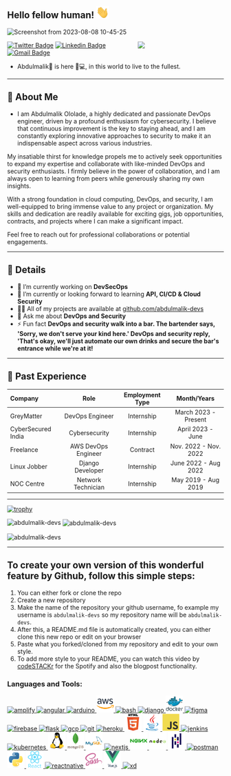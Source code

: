 
<h2> Hello fellow human! <img src="https://raw.githubusercontent.com/ABSphreak/ABSphreak/master/gifs/Hi.gif" width="30px"></h2>

![Screenshot from 2023-08-08 10-45-25](https://github.com/abdulmalik-devs/terraform-ecommerce/assets/62616273/c7cdc1ff-04ad-4c43-8458-8b77ea9f3bf2)

<img align='right' src="https://raw.githubusercontent.com/adefemi171/adefemi171/master/femiOctocat.png" width='200"'>

[![Twitter Badge](https://img.shields.io/badge/-@cloudsec_-1ca0f1?style=flat-square&labelColor=1ca0f1&logo=twitter&logoColor=white&link=https://twitter.com/cloudsec_r)](https://twitter.com/cloudsec_) [![Linkedin Badge](https://img.shields.io/badge/-AbdulmalikOlolade-blue?style=flat-square&logo=Linkedin&logoColor=white&link=https://www.linkedin.com/in/abdulmalik-ololade/)](https://www.linkedin.com/in/abdulmalik-ololade/) [![Gmail Badge](https://img.shields.io/badge/-malexmazzy@gmail.com-c14438?style=flat-square&logo=Gmail&logoColor=white&link=mailto:malexmazzy@gmail.com)](mailto:malexmazzy@gmail.com)

- Abdulmalik🌟 is here 👋💻, in this world to live to the fullest.

---
## 👯 About Me

- I am Abdulmalik Ololade, a highly dedicated and passionate DevOps engineer, driven by a profound enthusiasm for cybersecurity. I believe that continuous improvement is the key to staying ahead, and I am constantly exploring innovative approaches to security to make it an indispensable aspect across various industries.

My insatiable thirst for knowledge propels me to actively seek opportunities to expand my expertise and collaborate with like-minded DevOps and security enthusiasts. I firmly believe in the power of collaboration, and I am always open to learning from peers while generously sharing my own insights.

With a strong foundation in cloud computing, DevOps, and security, I am well-equipped to bring immense value to any project or organization. My skills and dedication are readily available for exciting gigs, job opportunities, contracts, and projects where I can make a significant impact.

Feel free to reach out for professional collaborations or potential engagements.

    
---

## 💬 Details
- 🔭 I’m currently working on **DevSecOps**
- 🌱 I’m currently or looking forward to learning **API, CI/CD & Cloud Security**
- 👨‍💻 All of my projects are available at [github.com/abdulmalik-devs](github.com/abdulmalik-devs)
- 💬 Ask me about **DevOps and Security**
- ⚡ Fun fact **DevOps and security walk into a bar. The bartender says, 'Sorry, we don't serve your kind here.' DevOps and security reply, 'That's okay, we'll just automate our own drinks and secure the bar's entrance while we're at it!**
---

## 🔭 Past Experience
| Company                         | Role                 | Employment Type     | Month/Years           |
| :---                            | :----:               | :---:               | :---:                 |  
| GreyMatter                      | DevOps Engineer      | Internship          | March 2023 - Present  |
| CyberSecured India              | Cybersecurity        | Internship          | April 2023 - June     |
| Freelance                       | AWS DevOps Engineer  | Contract            | Nov. 2022  - Nov. 2022|
| Linux Jobber                    | Django Developer     | Internship          | June 2022  - Aug 2022 |
| NOC Centre                      | Network Technician   | Internship          | May 2019   - Aug 2019 |

---
[![trophy](https://github-profile-trophy.vercel.app/?username=abdulmalik-devs)](https://github.com/abdulmalik-devs/github-profile-trophy)

<p><img align="left" src="https://github-readme-stats.vercel.app/api/top-langs?username=abdulmalik-devs&show_icons=true&locale=en&layout=compact" alt="abdulmalik-devs" /></p>

<p>&nbsp;<img align="center" src="https://github-readme-stats.vercel.app/api?username=abdulmalik-devs&show_icons=true&locale=en" alt="abdulmalik-devs" /></p>

<p><img align="center" src="https://github-readme-streak-stats.herokuapp.com/?user=abdulmalik-devs&" alt="abdulmalik-devs" /></p>

---

## To create your own version of this wonderful feature by Github, follow this simple steps:

1. You can either fork or clone the repo
2. Create a new repository
3. Make the name of the repository your github username, fo example my username is `abdulmalik-devs` so my repository name will be `abdulmalik-devs`.
4. After this, a README.md file is automatically created, you can either clone this new repo or edit on your browser
5. Paste what you forked/cloned from my repository and edit to your own style.
5. To add more style to your README, you can watch this video by [codeSTACKr](https://www.youtube.com/watch?v=n6d4KHSKqGk) for the Spotify and also the blogpost functionality.


<h3 align="left">Languages and Tools:</h3>
<p align="left"> <a href="https://aws.amazon.com/amplify/" target="_blank" rel="noreferrer"> <img src="https://docs.amplify.aws/assets/logo-dark.svg" alt="amplify" width="40" height="40"/> </a> <a href="https://angular.io" target="_blank" rel="noreferrer"> <img src="https://angular.io/assets/images/logos/angular/angular.svg" alt="angular" width="40" height="40"/> </a> <a href="https://www.arduino.cc/" target="_blank" rel="noreferrer"> <img src="https://cdn.worldvectorlogo.com/logos/arduino-1.svg" alt="arduino" width="40" height="40"/> </a> <a href="https://aws.amazon.com" target="_blank" rel="noreferrer"> <img src="https://raw.githubusercontent.com/devicons/devicon/master/icons/amazonwebservices/amazonwebservices-original-wordmark.svg" alt="aws" width="40" height="40"/> </a> <a href="https://www.gnu.org/software/bash/" target="_blank" rel="noreferrer"> <img src="https://www.vectorlogo.zone/logos/gnu_bash/gnu_bash-icon.svg" alt="bash" width="40" height="40"/> </a> <a href="https://www.djangoproject.com/" target="_blank" rel="noreferrer"> <img src="https://cdn.worldvectorlogo.com/logos/django.svg" alt="django" width="40" height="40"/> </a> <a href="https://www.docker.com/" target="_blank" rel="noreferrer"> <img src="https://raw.githubusercontent.com/devicons/devicon/master/icons/docker/docker-original-wordmark.svg" alt="docker" width="40" height="40"/> </a> <a href="https://www.figma.com/" target="_blank" rel="noreferrer"> <img src="https://www.vectorlogo.zone/logos/figma/figma-icon.svg" alt="figma" width="40" height="40"/> </a> <a href="https://firebase.google.com/" target="_blank" rel="noreferrer"> <img src="https://www.vectorlogo.zone/logos/firebase/firebase-icon.svg" alt="firebase" width="40" height="40"/> </a> <a href="https://flask.palletsprojects.com/" target="_blank" rel="noreferrer"> <img src="https://www.vectorlogo.zone/logos/pocoo_flask/pocoo_flask-icon.svg" alt="flask" width="40" height="40"/> </a> <a href="https://cloud.google.com" target="_blank" rel="noreferrer"> <img src="https://www.vectorlogo.zone/logos/google_cloud/google_cloud-icon.svg" alt="gcp" width="40" height="40"/> </a> <a href="https://git-scm.com/" target="_blank" rel="noreferrer"> <img src="https://www.vectorlogo.zone/logos/git-scm/git-scm-icon.svg" alt="git" width="40" height="40"/> </a> <a href="https://heroku.com" target="_blank" rel="noreferrer"> <img src="https://www.vectorlogo.zone/logos/heroku/heroku-icon.svg" alt="heroku" width="40" height="40"/> </a> <a href="https://www.w3.org/html/" target="_blank" rel="noreferrer"> <img src="https://raw.githubusercontent.com/devicons/devicon/master/icons/html5/html5-original-wordmark.svg" alt="html5" width="40" height="40"/> </a> <a href="https://www.java.com" target="_blank" rel="noreferrer"> <img src="https://raw.githubusercontent.com/devicons/devicon/master/icons/java/java-original.svg" alt="java" width="40" height="40"/> </a> <a href="https://developer.mozilla.org/en-US/docs/Web/JavaScript" target="_blank" rel="noreferrer"> <img src="https://raw.githubusercontent.com/devicons/devicon/master/icons/javascript/javascript-original.svg" alt="javascript" width="40" height="40"/> </a> <a href="https://www.jenkins.io" target="_blank" rel="noreferrer"> <img src="https://www.vectorlogo.zone/logos/jenkins/jenkins-icon.svg" alt="jenkins" width="40" height="40"/> </a> <a href="https://kubernetes.io" target="_blank" rel="noreferrer"> <img src="https://www.vectorlogo.zone/logos/kubernetes/kubernetes-icon.svg" alt="kubernetes" width="40" height="40"/> </a> <a href="https://www.linux.org/" target="_blank" rel="noreferrer"> <img src="https://raw.githubusercontent.com/devicons/devicon/master/icons/linux/linux-original.svg" alt="linux" width="40" height="40"/> </a> <a href="https://www.mongodb.com/" target="_blank" rel="noreferrer"> <img src="https://raw.githubusercontent.com/devicons/devicon/master/icons/mongodb/mongodb-original-wordmark.svg" alt="mongodb" width="40" height="40"/> </a> <a href="https://www.mysql.com/" target="_blank" rel="noreferrer"> <img src="https://raw.githubusercontent.com/devicons/devicon/master/icons/mysql/mysql-original-wordmark.svg" alt="mysql" width="40" height="40"/> </a> <a href="https://nextjs.org/" target="_blank" rel="noreferrer"> <img src="https://cdn.worldvectorlogo.com/logos/nextjs-2.svg" alt="nextjs" width="40" height="40"/> </a> <a href="https://www.nginx.com" target="_blank" rel="noreferrer"> <img src="https://raw.githubusercontent.com/devicons/devicon/master/icons/nginx/nginx-original.svg" alt="nginx" width="40" height="40"/> </a> <a href="https://nodejs.org" target="_blank" rel="noreferrer"> <img src="https://raw.githubusercontent.com/devicons/devicon/master/icons/nodejs/nodejs-original-wordmark.svg" alt="nodejs" width="40" height="40"/> </a> <a href="https://pandas.pydata.org/" target="_blank" rel="noreferrer"> <img src="https://raw.githubusercontent.com/devicons/devicon/2ae2a900d2f041da66e950e4d48052658d850630/icons/pandas/pandas-original.svg" alt="pandas" width="40" height="40"/> </a> <a href="https://postman.com" target="_blank" rel="noreferrer"> <img src="https://www.vectorlogo.zone/logos/getpostman/getpostman-icon.svg" alt="postman" width="40" height="40"/> </a> <a href="https://www.python.org" target="_blank" rel="noreferrer"> <img src="https://raw.githubusercontent.com/devicons/devicon/master/icons/python/python-original.svg" alt="python" width="40" height="40"/> </a> <a href="https://reactjs.org/" target="_blank" rel="noreferrer"> <img src="https://raw.githubusercontent.com/devicons/devicon/master/icons/react/react-original-wordmark.svg" alt="react" width="40" height="40"/> </a> <a href="https://reactnative.dev/" target="_blank" rel="noreferrer"> <img src="https://reactnative.dev/img/header_logo.svg" alt="reactnative" width="40" height="40"/> </a> <a href="https://sass-lang.com" target="_blank" rel="noreferrer"> <img src="https://raw.githubusercontent.com/devicons/devicon/master/icons/sass/sass-original.svg" alt="sass" width="40" height="40"/> </a> <a href="https://vuejs.org/" target="_blank" rel="noreferrer"> <img src="https://raw.githubusercontent.com/devicons/devicon/master/icons/vuejs/vuejs-original-wordmark.svg" alt="vuejs" width="40" height="40"/> </a> <a href="https://www.adobe.com/products/xd.html" target="_blank" rel="noreferrer"> <img src="https://cdn.worldvectorlogo.com/logos/adobe-xd.svg" alt="xd" width="40" height="40"/> </a> </p>
